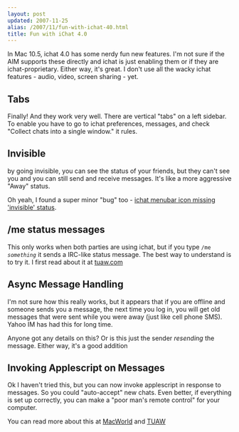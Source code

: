 ```yaml
---
layout: post
updated: 2007-11-25
alias: /2007/11/fun-with-ichat-40.html
title: Fun with iChat 4.0
---
```

<p>
In Mac 10.5, ichat 4.0 has some nerdy fun new features.  I'm not sure if the AIM supports these directly and ichat is just enabling them or if they are ichat-proprietary.   Either way, it's great.  I don't use all the wacky ichat features - audio, video, screen sharing - yet.
</p>

<h2>Tabs</h2>
<p>Finally!  And they work very well.  There are vertical "tabs" on a left sidebar.  To enable you have to go to ichat preferences, messages, and check "Collect chats into a single window."  it rules.
</p>

<h2>Invisible</h2>
<p>by going invisible, you can see the status of your friends, but they can't see you and you can still send and receive messages.  It's like a more aggressive "Away" status.</p>

<p>Oh yeah, I found a super minor "bug" too - 
<a href="http://discussions.apple.com/thread.jspa?threadID=1223440&tstart=0">ichat menubar icon missing 'invisible' status</a>.
</p>

<h2> /me status messages </h2>

<p>This only works when both parties are using ichat, but if you type <code>/me <i>something</i></code> it sends a IRC-like status message.  The best way to understand is to try it.  I first read about it at <a href="http://www.tuaw.com/2007/11/05/ichat-4-adds-irc-style-actions/">tuaw.com</a>
</p>


<h2> Async Message Handling </h2>

<p>I'm not sure how this really works, but it appears that if you are offline and someone sends you a message, the next time you log in, you will get old messages that were sent while you were away (just like cell phone SMS).   Yahoo IM has had this for  long time.</p>

<p>Anyone got any details on this? Or is this just the sender <i>resending</i> the message. Either way, it's a good addition</p>

<h2>Invoking Applescript on Messages</h2>

<p>Ok I haven't tried this, but you can now invoke applescript in response to messages.  So you could "auto-accept" new chats.  Even better, if everything is set up correctly, you can make a "poor man's remote control" for your computer. </p>

<p>You can read more about this at <a href="http://www.macworld.com/weblogs/macosxhints/2007/11/ichatauto/index.php">MacWorld</a> and <a href="http://www.tuaw.com/2007/11/02/leopard-spotlight-control-another-mac-with-ichat-and-applescrip/">TUAW</a>
</p>